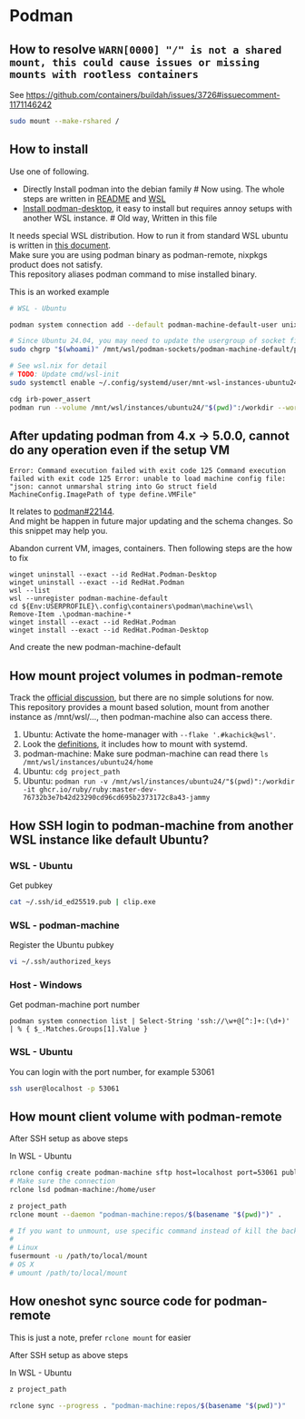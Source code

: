 # Podman

## How to resolve `WARN[0000] "/" is not a shared mount, this could cause issues or missing mounts with rootless containers`

See <https://github.com/containers/buildah/issues/3726#issuecomment-1171146242>

```bash
sudo mount --make-rshared /
```

## How to install

Use one of following.

- Directly Install podman into the debian family # Now using. The whole steps are written in [README](../README.md) and [WSL](WSL/README.md)
- [Install podman-desktop](./Podman-Remote.md), it easy to install but requires annoy setups with another WSL instance. # Old way, Written in this file

It needs special WSL distribution. How to run it from standard WSL ubuntu is written in [this document](https://podman-desktop.io/docs/podman/accessing-podman-from-another-wsl-instance).\
Make sure you are using podman binary as podman-remote, nixpkgs product does not satisfy.\
This repository aliases podman command to mise installed binary.

This is an worked example

```bash
# WSL - Ubuntu

podman system connection add --default podman-machine-default-user unix:///mnt/wsl/podman-sockets/podman-machine-default/podman-user.sock

# Since Ubuntu 24.04, you may need to update the usergroup of socket file
sudo chgrp "$(whoami)" /mnt/wsl/podman-sockets/podman-machine-default/podman-user.sock

# See wsl.nix for detail
# TODO: Update cmd/wsl-init
sudo systemctl enable ~/.config/systemd/user/mnt-wsl-instances-ubuntu24.mount --now

cdg irb-power_assert
podman run --volume /mnt/wsl/instances/ubuntu24/"$(pwd)":/workdir --workdir /workdir -it ghcr.io/ruby/ruby:master-dev-jammy-amd64-da66abc584a9a33693d1b5bbf70881a008b0935d
```

## After updating podman from 4.x -> 5.0.0, cannot do any operation even if the setup VM

```
Error: Command execution failed with exit code 125 Command execution failed with exit code 125 Error: unable to load machine config file: "json: cannot unmarshal string into Go struct field MachineConfig.ImagePath of type define.VMFile"
```

It relates to [podman#22144](https://github.com/containers/podman/issues/22144).\
And might be happen in future major updating and the schema changes. So this snippet may help you.

Abandon current VM, images, containers. Then following steps are the how to fix

```pwsh
winget uninstall --exact --id RedHat.Podman-Desktop
winget uninstall --exact --id RedHat.Podman
wsl --list
wsl --unregister podman-machine-default
cd ${Env:USERPROFILE}\.config\containers\podman\machine\wsl\
Remove-Item .\podman-machine-*
winget install --exact --id RedHat.Podman
winget install --exact --id RedHat.Podman-Desktop
```

And create the new podman-machine-default

## How mount project volumes in podman-remote

Track the [official discussion](https://github.com/containers/podman/discussions/13537), but there are no simple solutions for now.\
This repository provides a mount based solution, mount from another instance as /mnt/wsl/..., then podman-machine also can access there.

1. Ubuntu: Activate the home-manager with `--flake '.#kachick@wsl'`.
2. Look the [definitions](../../home-manager/wsl.nix), it includes how to mount with systemd.
3. podman-machine: Make sure podman-machine can read there `ls /mnt/wsl/instances/ubuntu24/home`
4. Ubuntu: `cdg project_path`
5. Ubuntu: `podman run -v /mnt/wsl/instances/ubuntu24/"$(pwd)":/workdir -it ghcr.io/ruby/ruby:master-dev-76732b3e7b42d23290cd96cd695b2373172c8a43-jammy`

## How SSH login to podman-machine from another WSL instance like default Ubuntu?

### WSL - Ubuntu

Get pubkey

```bash
cat ~/.ssh/id_ed25519.pub | clip.exe
```

### WSL - podman-machine

Register the Ubuntu pubkey

```bash
vi ~/.ssh/authorized_keys
```

### Host - Windows

Get podman-machine port number

```pwsh
podman system connection list | Select-String 'ssh://\w+@[^:]+:(\d+)' | % { $_.Matches.Groups[1].Value }
```

### WSL - Ubuntu

You can login with the port number, for example 53061

```bash
ssh user@localhost -p 53061
```

## How mount client volume with podman-remote

After SSH setup as above steps

In WSL - Ubuntu

```bash
rclone config create podman-machine sftp host=localhost port=53061 publickey=~/.ssh/id_ed25519.pub user=user
# Make sure the connection
rclone lsd podman-machine:/home/user

z project_path 
rclone mount --daemon "podman-machine:repos/$(basename "$(pwd)")" .

# If you want to unmount, use specific command instead of kill the background job
# 
# Linux
fusermount -u /path/to/local/mount
# OS X
# umount /path/to/local/mount
```

## How oneshot sync source code for podman-remote

This is just a note, prefer `rclone mount` for easier

After SSH setup as above steps

In WSL - Ubuntu

```bash
z project_path

rclone sync --progress . "podman-machine:repos/$(basename "$(pwd)")"
```
